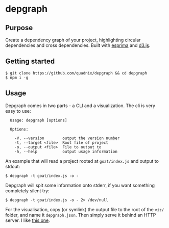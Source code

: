 # depgraph

## Purpose

Create a dependency graph of your project, highlighting circular dependencies and cross dependencies. Built with [esprima](https://esprima.org/) and [d3.js](https://d3js.org/).

## Getting started

```
$ git clone https://github.com/quadnix/depgraph && cd depgraph
$ npm i -g
```

## Usage

Depgraph comes in two parts - a CLI and a visualization. The cli is very easy to use:

```
  Usage: depgraph [options]

  Options:

    -V, --version        output the version number
    -t, --target <file>  Root file of project
    -o, --output <file>  File to output to
    -h, --help           output usage information
```

An example that will read a project rooted at `goat/index.js` and output to stdout:

```
$ depgraph -t goat/index.js -o -
```

Depgraph will spit some information onto stderr, if you want something completely silent try:

```
$ depgraph -t goat/index.js -o - 2> /dev/null
```

For the visualisation, copy (or symlink) the output file to the root of the `viz/` folder, and name it `depgraph.json`. Then simply serve it behind an HTTP server. I like [this one](https://www.npmjs.com/package/http-server).

